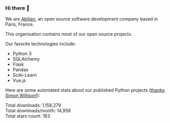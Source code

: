 ### Hi there 👋

We are [Abilian](https://abilian.com/), an open source software development company based in Paris, France.

This organisation contains most of our open source projects.

Our favorite technologies include:

- Python 3
- SQLAlchemy
- Flask
- Pandas
- Sciki-Learn
- Vue.js

Here are some automated stats about our published Python projects
([thanks Simon Willison!][sw-post]):

<!--marker-->
Total downloads: 1,158,279<br>
Total downloads/month: 14,958<br>
Total stars count: 163
<!--end-->

[sw-post]: https://simonwillison.net/2020/Jul/10/self-updating-profile-readme/